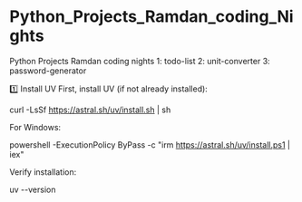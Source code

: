 # Python_Projects_Ramdan_coding_Nights
Python Projects Ramdan coding nights
 1: todo-list
 2: unit-converter
 3: password-generator

1️⃣ Install UV
First, install UV (if not already installed):

curl -LsSf https://astral.sh/uv/install.sh | sh

For Windows:

powershell -ExecutionPolicy ByPass -c "irm https://astral.sh/uv/install.ps1 | iex"

Verify installation:

uv --version                              
